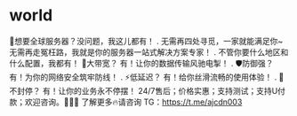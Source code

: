 # world
🎯想要全球服务器？没问题，我这儿都有！ . 无需再四处寻觅，一家就能满足你~ 无需再走冤枉路，我就是你的服务器一站式解决方案专家！ . 不管你要什么地区和什么配置，我都有！ 💪大带宽？ 有！让你的数据传输风驰电掣！ . 🛡防御强？ 有！为你的网络安全筑牢防线！ . ⚡低延迟？ 有！给你丝滑流畅的使用体验！ . 🚫不封停？ 有！让你的业务永不停摆！ 24/7售后；价格实惠；支持测试；支持U付款；欢迎咨询。👏👏👏 了解更多🔥请咨询 TG：https://t.me/ajcdn003 

